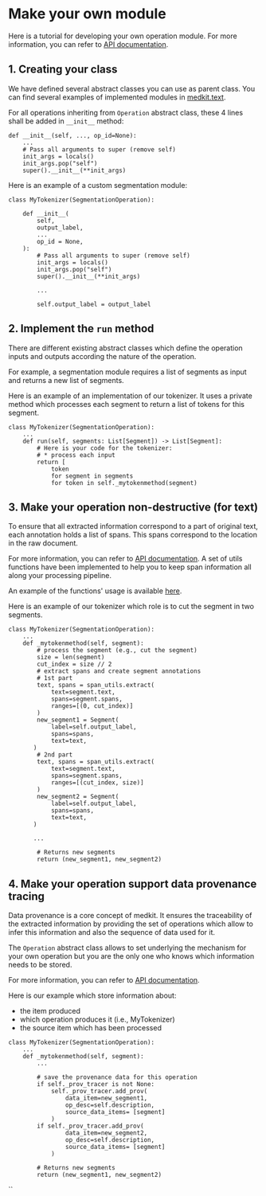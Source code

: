 # Make your own module

Here is a tutorial for developing your own operation module.
For more information, you can refer to [API documentation](api:core:operations).

## 1. Creating your class

We have defined several abstract classes you can use as parent class.
You can find several examples of implemented modules in [medkit.text](../api/text).

For all operations inheriting from `Operation` abstract class, these 4 lines
shall be added in `__init__` method:
```
def __init__(self, ..., op_id=None):
    ...
    # Pass all arguments to super (remove self)
    init_args = locals()
    init_args.pop("self")
    super().__init__(**init_args)
```

Here is an example of a custom segmentation module:
```
class MyTokenizer(SegmentationOperation):

    def __init__(
        self,
        output_label,
        ...
        op_id = None,
    ):
        # Pass all arguments to super (remove self)
        init_args = locals()
        init_args.pop("self")
        super().__init__(**init_args)

        ...

        self.output_label = output_label
```

## 2. Implement the `run` method

There are different existing abstract classes which define the operation inputs
and outputs according the nature of the operation.

For example, a segmentation module requires a list of segments as input and
returns a new list of segments.

Here is an example of an implementation of our tokenizer. It uses a private 
method which processes each segment to return a list of tokens for this 
segment.

```
class MyTokenizer(SegmentationOperation):
    ...
    def run(self, segments: List[Segment]) -> List[Segment]:
        # Here is your code for the tokenizer:
        # * process each input
        return [
            token
            for segment in segments
            for token in self._mytokenmethod(segment) 
```

## 3. Make your operation non-destructive (for text)

To ensure that all extracted information correspond to a part of original 
text, each annotation holds a list of spans. This spans correspond to the 
location in the raw document.

For more information, you can refer to [API documentation](api:core-text:span).
A set of utils functions have been implemented to help you to keep span 
information all along your processing pipeline.

An example of the functions' usage is available [here](../examples/spans).

Here is an example of our tokenizer which role is to cut the segment in two 
segments.

```
class MyTokenizer(SegmentationOperation):
    ...
    def _mytokenmethod(self, segment):
        # process the segment (e.g., cut the segment)
        size = len(segment)
        cut_index = size // 2
        # extract spans and create segment annotations
        # 1st part
        text, spans = span_utils.extract(
            text=segment.text,
            spans=segment.spans,
            ranges=[(0, cut_index)]
        )
        new_segment1 = Segment(
            label=self.output_label,
            spans=spans,
            text=text,
       ) 
        # 2nd part
        text, spans = span_utils.extract(
            text=segment.text,
            spans=segment.spans,
            ranges=[(cut_index, size)]
        )
        new_segment2 = Segment(
            label=self.output_label,
            spans=spans,
            text=text,
       ) 

       ...

        # Returns new segments
        return (new_segment1, new_segment2)
```

## 4. Make your operation support data provenance tracing

Data provenance is a core concept of medkit.
It ensures the traceability of the extracted information by providing the 
set of operations which allow to infer this information and also the 
sequence of data used for it.

The `Operation` abstract class allows to set underlying the mechanism for 
your own operation but you are the only one who knows which information 
needs to be stored. 

For more information, you can refer to [API documentation](api:core:provenance).

Here is our example which store information about:
* the item produced
* which operation produces it (i.e., MyTokenizer)
* the source item which has been processed

```
class MyTokenizer(SegmentationOperation):
    ...
    def _mytokenmethod(self, segment):
        ...
        
        # save the provenance data for this operation
        if self._prov_tracer is not None:
            self._prov_tracer.add_prov(
                data_item=new_segment1,
                op_desc=self.description,
                source_data_items= [segment]
            )
        if self._prov_tracer.add_prov(
                data_item=new_segment2,
                op_desc=self.description,
                source_data_items= [segment]
            )

        # Returns new segments
        return (new_segment1, new_segment2)
```
``